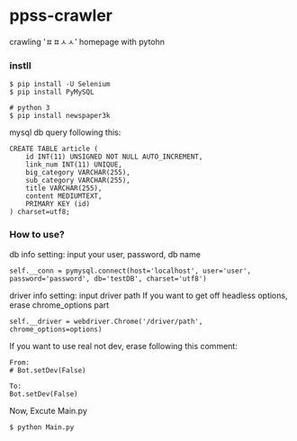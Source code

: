 # ppss-crawler
crawling 'ㅍㅍㅅㅅ' homepage with pytohn

### instll

```
$ pip install -U Selenium
$ pip install PyMySQL

# python 3
$ pip install newspaper3k
```

mysql db query following this:
```
CREATE TABLE article (
	id INT(11) UNSIGNED NOT NULL AUTO_INCREMENT,
    link_num INT(11) UNIQUE,
	big_category VARCHAR(255),
	sub_category VARCHAR(255),
	title VARCHAR(255),
	content MEDIUMTEXT,
	PRIMARY KEY (id)
) charset=utf8;
```

### How to use?

db info setting: input your user, password, db name
```
self.__conn = pymysql.connect(host='localhost', user='user', password='password', db='testDB', charset='utf8')
```

driver info setting: input driver path
If you want to get off headless options, erase chrome_options part
```
self.__driver = webdriver.Chrome('/driver/path', chrome_options=options)
```

If you want to use real not dev, erase following this comment:
```
From: 
# Bot.setDev(False)

To:
Bot.setDev(False)
```

Now, Excute Main.py
```
$ python Main.py
```